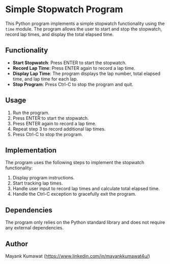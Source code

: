 # Simple Stopwatch Program

This Python program implements a simple stopwatch functionality using the `time` module. The program allows the user to start and stop the stopwatch, record lap times, and display the total elapsed time.

## Functionality

- **Start Stopwatch**: Press ENTER to start the stopwatch.
- **Record Lap Time**: Press ENTER again to record a lap time.
- **Display Lap Time**: The program displays the lap number, total elapsed time, and lap time for each lap.
- **Stop Program**: Press Ctrl-C to stop the program and quit.

## Usage

1. Run the program.
2. Press ENTER to start the stopwatch.
3. Press ENTER again to record a lap time.
4. Repeat step 3 to record additional lap times.
5. Press Ctrl-C to stop the program.

## Implementation

The program uses the following steps to implement the stopwatch functionality:

1. Display program instructions.
2. Start tracking lap times.
3. Handle user input to record lap times and calculate total elapsed time.
4. Handle the Ctrl-C exception to gracefully exit the program.

## Dependencies

The program only relies on the Python standard library and does not require any external dependencies.

## Author

Mayank Kumawat (https://www.linkedin.com/in/mayankkumawat4u/)
